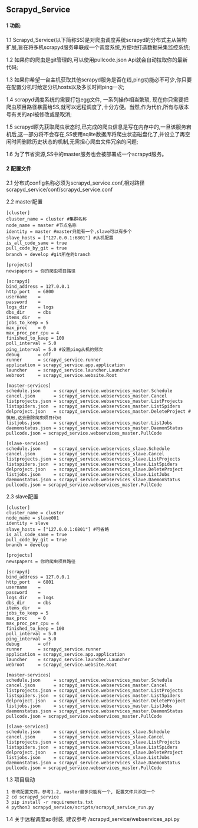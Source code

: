 ## Scrapyd_Service

#### 1 功能:
1.1 Scrapyd_Service(以下简称SS)是对爬虫调度系统scrapyd的分布式主从架构扩展,旨在将多机scrapyd服务串联成一个调度系统,方便地打造数据采集监控系统;

1.2 如果你的爬虫是git管理的,可以使用pullcode.json Api就会自动拉取你的最新代码;

1.3 如果你希望一台主机获取其他scrapyd服务是否在线,ping功能必不可少,你只要在配置分机时给定分机hosts以及多长时间ping一次;

1.4 scrapyd调度系统的需要打包egg文件, 一系列操作相当繁琐, 现在你只需要把爬虫项目路径暴露给SS,就可以远程调度了,十分方便。当然,作为代价,所有与版本号有关的api被修改或是取消;

1.5 scrapyd原先获取爬虫状态时,已完成的爬虫信息是写在内存中的,一旦该服务宕机后,这一部分将不会存在,SS使用sqlite数据库将爬虫状态磁盘化了,并设立了再空闲时间删除历史状态的机制,无需担心爬虫文件冗余的问题;

1.6 为了节省资源,SS中的master服务也会被部署成一个scrapyd服务。

#### 2 配置文件
2.1 分布式config名称必须为scrapyd_service.conf,相对路径scrapyd_service/conf/scrapyd_service.conf

2.2 master配置
``` master's conf
[cluster]
cluster_name = cluster #集群名称
node_name = master #节点名称
identity = master #master只能有一个,slave可以有多个
slave_hosts = ["127.0.0.1:6801"] #从机配置
is_all_code_same = true
pull_code_by_git = true
branch = develop #git所在的branch

[projects]
newspapers = 你的爬虫项目路径

[scrapyd]
bind_address = 127.0.0.1
http_port   = 6800
username    =
password    =
logs_dir    = logs
dbs_dir     = dbs
items_dir   =
jobs_to_keep = 5
max_proc    = 0
max_proc_per_cpu = 4
finished_to_keep = 100
poll_interval = 5.0
ping_interval = 5.0 #设置ping从机的频次
debug       = off
runner      = scrapyd_service.runner
application = scrapyd_service.app.application
launcher    = scrapyd_service.launcher.Launcher
webroot     = scrapyd_service.website.Root

[master-services]
schedule.json     = scrapyd_service.webservices_master.Schedule
cancel.json       = scrapyd_service.webservices_master.Cancel
listprojects.json = scrapyd_service.webservices_master.ListProjects
listspiders.json  = scrapyd_service.webservices_master.ListSpiders
delproject.json   = scrapyd_service.webservices_master.DeleteProject #慎用,这会删除爬虫项目代码
listjobs.json     = scrapyd_service.webservices_master.ListJobs
daemonstatus.json = scrapyd_service.webservices_master.DaemonStatus
pullcode.json = scrapyd_service.webservices_master.PullCode

[slave-services]
schedule.json     = scrapyd_service.webservices_slave.Schedule
cancel.json       = scrapyd_service.webservices_slave.Cancel
listprojects.json = scrapyd_service.webservices_slave.ListProjects
listspiders.json  = scrapyd_service.webservices_slave.ListSpiders
delproject.json   = scrapyd_service.webservices_slave.DeleteProject
listjobs.json     = scrapyd_service.webservices_slave.ListJobs
daemonstatus.json = scrapyd_service.webservices_slave.DaemonStatus
pullcode.json = scrapyd_service.webservices_master.PullCode
```

2.3 slave配置
``` slave's config
[cluster]
cluster_name = cluster
node_name = slave001
identity = slave
slave_hosts = ["127.0.0.1:6801"] #可省略
is_all_code_same = true
pull_code_by_git = true
branch = develop

[projects]
newspapers = 你的爬虫项目路径

[scrapyd]
bind_address = 127.0.0.1
http_port   = 6801
username    =
password    =
logs_dir    = logs
dbs_dir     = dbs
items_dir   =
jobs_to_keep = 5
max_proc    = 0
max_proc_per_cpu = 4
finished_to_keep = 100
poll_interval = 5.0
ping_interval = 5.0
debug       = off
runner      = scrapyd_service.runner
application = scrapyd_service.app.application
launcher    = scrapyd_service.launcher.Launcher
webroot     = scrapyd_service.website.Root

[master-services]
schedule.json     = scrapyd_service.webservices_master.Schedule
cancel.json       = scrapyd_service.webservices_master.Cancel
listprojects.json = scrapyd_service.webservices_master.ListProjects
listspiders.json  = scrapyd_service.webservices_master.ListSpiders
delproject.json   = scrapyd_service.webservices_master.DeleteProject
listjobs.json     = scrapyd_service.webservices_master.ListJobs
daemonstatus.json = scrapyd_service.webservices_master.DaemonStatus
pullcode.json = scrapyd_service.webservices_master.PullCode

[slave-services]
schedule.json     = scrapyd_service.webservices_slave.Schedule
cancel.json       = scrapyd_service.webservices_slave.Cancel
listprojects.json = scrapyd_service.webservices_slave.ListProjects
listspiders.json  = scrapyd_service.webservices_slave.ListSpiders
delproject.json   = scrapyd_service.webservices_slave.DeleteProject
listjobs.json     = scrapyd_service.webservices_slave.ListJobs
daemonstatus.json = scrapyd_service.webservices_slave.DaemonStatus
pullcode.json = scrapyd_service.webservices_master.PullCode
```

1.3 项目启动
```
1 修改配置文件，参考1.2, master最多只能有一个, 配置文件只添加一个
2 cd scrapyd_service
3 pip install -r requirements.txt
4 python3 scrapyd_service/scripts/scrapyd_service_run.py
```

1.4 关于远程调度api封装, 建议参考 /scrapyd_service/webservices_api.py


